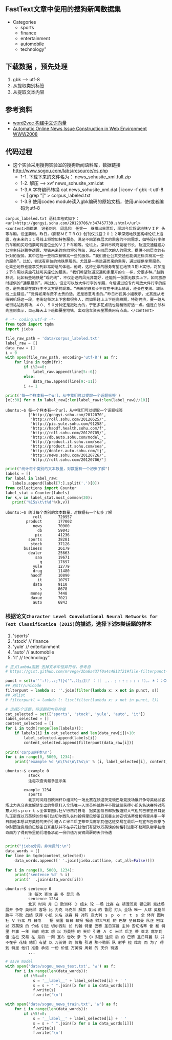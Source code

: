 ## FastText文章中使用的搜狗新闻数据集
* Categories
  + sports
  + finance
  + entertainment 
  + automobile
  + technology”

## 下载数据 ，预先处理
1. gbk --> utf-8
2. 从<url>提取类别标签
3. 从<content>提取文本内容

## 参考资料
* [word2vec 构建中文词向量](http://www.cnblogs.com/Newsteinwell/p/6034747.html)
* [Automatic Online News Issue Construction in Web Environment WWW2008](http://wwwconference.org/www2008/papers/pdf/p457-wang.pdf)

## 代码过程
* 这个实验采用搜狗实验室的搜狗新闻语料库，数据链接 http://www.sogou.com/labs/resource/cs.php
  + 1-1. 下载下来的文件名为： news_sohusite_xml.full.zip
  + 1-2. 解压 --> xvf news_sohusite_xml.dat
  + 1-3.A 字符编码转换  cat news_sohusite_xml.dat | iconv -f gbk -t utf-8 -c | grep "<content>\|<url>" > corpus_labeled.txt
  + 1-3.B 使用codec module读入gbk编码的原始文档，使用unicode或者编码为utf-8
  
```shell
corpus_labeled.txt 语料库格式如下：
<url>http://gongyi.sohu.com/20120706/n347457739.shtml</url>
<content>南都讯　记者刘凡　周昌和　任笑一　继推出日票后，深圳今后将设地铁ＶＩＰ 头等车厢，设坐票制。昨日，《南都ＭＥＴＲＯ》创刊仪式暨２０１２年深港地铁圈高峰论坛上透露，在未来的１１号线上将增加特色服务，满足不同消费层次的乘客的不同需求，如特设行李架的车厢和买双倍票可有座位坐的ＶＩＰ车厢等。论坛上，深圳市政府副秘书长、轨道交通建设办公室主任赵鹏林透露，地铁未来的方向将分等级，满足不同层次的人的需求，提供不同层次的有针对的服务。其中包括一些档次稍微高一些的服务。“我们要让公共交通也能满足档次稍高一些的服务”。比如，尝试有座位的地铁票服务。尤其是一些远道而来的乘客，通过提供坐票服务，让乘坐地铁也能享受到非常舒适的体验。他说，这种坐票的服务有望在地铁３期上实行，将加挂２节车厢以实施花钱可买座位的服务。“我们希望轨道交通和家里开的车一样，分很多种。”赵鹏林说，比如有些地铁是“观光线”，不仅沿途的风光非常好，还能凭一张票无数次上下，如同旅游时提供的“通票服务”。再比如，设立可以放大件行李的车厢，今后通过设专门可放大件行李的座位，避免像现在放行李不太方便的现象。“未来地铁初步不仅在干线上铺设，还会在支线、城际线上去建设。”“觉得如果车费不太贵的话，还是愿意考虑的。”昨日市民黄小姐表示，尤其是从老街到机场这一段，老街站每次上下客都很多人，而如果赶上上下班高峰期，特别拥挤，要一路从老街站站到机场，４０、５０分钟还是挺吃力的，宁愿多花点钱也能稍微舒适一点。但是白领林先生则表示，自己每天上下班都要坐地铁，出双倍车资买坐票费用有点高。</content>
```
```python
# -*- coding:utf-8 -*-
from tqdm import tqdm
import jieba

file_raw_path = 'data/corpus_labeled.txt'
label_raw = []
data_raw = []
i = 0
with open(file_raw_path, encoding='utf-8') as fr:
    for line in tqdm(fr):
        if i%2==0:
            label_raw.append(line[5:-6])
        else:
            data_raw.append(line[9:-11])
        i += 1

print('每一个样本有一个url，从中我们可以提取一个话题标签')
[x[:30] for x in label_raw[:len(label_raw):len(label_raw)//10]]
```
```shell
ubuntu:~$ 每一个样本有一个url，从中我们可以提取一个话题标签
          ['http://gongyi.sohu.com/2012070',
           'http://roll.sohu.com/20120625/',
           'http://pic.yule.sohu.com/91258',
           'http://haodf.health.sohu.com/f',
           'http://roll.sohu.com/20120705/',
           'http://db.auto.sohu.com/model_',
           'http://product.it.sohu.com/sea',
           'http://product.it.sohu.com/sea',
           'http://dealer.auto.sohu.com/tj',
           'http://news.sohu.com/20120726/',
           'http://roll.sohu.com/20120706/']
 ```
 ```python
 print("统计每个类别的文本数量，对数据有一个初步了解")
labels = []
for label in label_raw:
    labels.append(label[7:].split('.')[0])
from collections import Counter
label_stat = Counter(labels)
for k,v in label_stat.most_common(20):
    print('%15s\t\t%d'%(k,v))
 ```
 ```shell
ubuntu:~$ 统计每个类别的文本数量，对数据有一个初步了解
             roll		720957
          product		177002
             news		70900
               db		59043
              pic		41236
           sports		38281
            stock		37126
         business		26179
           dealer		25663
              saa		19671
                q		17697
             yule		12779
             drug		11480
            haodf		10890
               it		10797
             data		9110
                s		8678
            money		7448
            daxue		7021
             auto		6843
 ```
 ### 根据论文`Character Level Convolutional Neural Networks for Text Classification (2015)`的描述，选择下述5类话题的样本
1. 'sports'
2. 'stock' // finance
3. 'yule'  // entertainment 
4. 'auto'  // automobile
5. 'it'    // technology”
```python
# 定义lambda函数 去掉文本中怪异符号，参考自
# https://gist.github.com/mrvege/2ba6a437f0a4c4812f21#file-filterpunct-py-L5

punct = set(u''':!),.:;?]}¢'"、。〉》」』】〕〗〞︰︱︳﹐､﹒﹔﹕﹖﹗﹚﹜﹞！），．＊：；Ｏ？｜｝︴︶︸︺︼︾﹀﹂﹄﹏､～￠々‖•·ˇˉ―--′’”([{£¥'"‵〈《「『【〔〖（［｛￡￥〝︵︷︹︻︽︿﹁﹃﹙﹛﹝（｛“‘-—_…０１２３４５６７８９''')
## 对str/unicode
filterpunt = lambda s: ''.join(filter(lambda x: x not in punct, s))
## 对list
# filterpuntl = lambda l: list(filter(lambda x: x not in punct, l))

# 选择5个话题，将话题和内容存储
cat_selected = set(['sports', 'stock', 'yule', 'auto', 'it'])
label_selected = []
content_selected = []
for i in tqdm(range(len(labels))):
    if labels[i] in cat_selected and len(data_raw[i])>10:
        label_selected.append(labels[i])
        content_selected.append(filterpunt(data_raw[i]))
        
print('corpus样本\n')
for i in range(0, 5000, 1234):
    print('example %d \n\t%s\n\t%s\n' % (i, label_selected[i], content_selected[i]))
```
```shell
ubuntu:~$ example 0 
          stock
          注每次查询最多显示条

        example 1234 
          sports
          北京时间月日欧洲杯Ｄ组末轮一场比赛在顿涅茨克顿巴斯竞技场展开争夺英格兰客场比力克乌克兰解禁复出的鲁尼打入全场唯一入球英格兰胜平不败战绩获得小组头名决赛将对阵意大利ｓｐｏｒｔｓ全体育图片社Ｖ行峦月日电　据英国每日邮报报道财大气粗的巴黎圣日耳曼队正密谋以万英镑的价格引进切尔西队长约翰特里巴黎圣日耳曼主帅安切洛蒂曾和特里共事一年日前他本想以万英镑的天价引进ＡＣ米兰后卫蒂亚戈席尔瓦但这桩交易在最后一刻宣布告吹豢ㄋ尔财团注资后的巴黎圣日耳曼队并不在乎花钱他们有望以万英镑的价格引进那不勒斯队射手拉维奇而为了得到特里他们准备承诺一份价值万英镑周薪的天价待遇
        ...
```
```python
print("jieba分词，非常费时:\n")
data_words = []
for line in tqdm(content_selected):
    data_words.append([' '.join(jieba.cut(line, cut_all=False))])
    
for i in range(0, 5000, 1234):
    print('sentence %d' % i)
    print(' '.join(data_words[i]))
```
```shell
ubuntu:~$ sentence 0
          注 每次 查询 最 多 显示 条
          sentence 1234
          北京 时间 月 日 欧洲杯 Ｄ 组末 轮 一场 比赛 在 顿涅茨克 顿巴斯 竞技场 展开 争夺 英格兰 客场 比 力克 乌克兰 解禁 复出 的 鲁尼 打入 全场 唯一 入球 英格兰 胜平 不败 战绩 获得 小组 头名 决赛 将 对阵 意大利 ｓ ｐ ｏ ｒ ｔ ｓ 全 体育 图片社 Ｖ 行峦 月 日电 　 据 英国 每日 邮报 报道 财大气粗 的 巴黎 圣日耳曼 队正 密谋 以 万英镑 的 价格 引进 切尔西队 长 约翰 特里 巴黎 圣日耳曼 主帅 安切洛蒂 曾 和 特里 共事 一年 日前 他本 想 以 万英镑 的 天价 引进 Ａ Ｃ 米兰 后卫 蒂 亚戈 席尔瓦 但 这桩 交易 在 最后 一刻 宣布 告吹 豢 ㄋ 尔 财团 注资 后 的 巴黎 圣日耳曼 队 并 不在乎 花钱 他们 有望 以 万英镑 的 价格 引进 那不勒斯 队 射手 拉 维奇 而 为了 得到 特里 他们 准备 承诺 一份 价值 万英镑 周薪 的 天价 待遇
          ...
```
```python
# save model
with open('data/sogou_news_test.txt', 'w') as f:
    for i in range(len(data_words)):
        if i%5==0:
            s = '__label__' + label_selected[i] + ' '
            s = s + " ".join([x for x in data_words[i]])
            f.write(s)
            f.write('\n')

with open('data/sogou_news_train.txt', 'w') as f:
    for i in range(len(data_words)):
        if i%5!=0:
            s = '__label__' + label_selected[i] + ' '
            s = s + " ".join([x for x in data_words[i]])
            f.write(s)
            f.write('\n')
```
